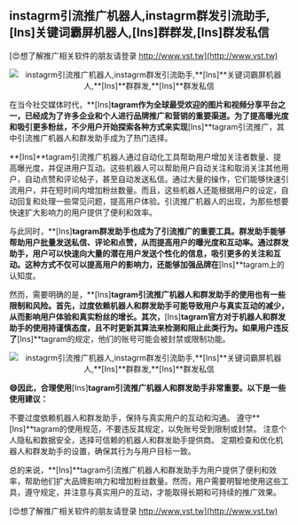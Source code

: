 ## **instagrm引流推广机器人,instagrm群发引流助手,**[Ins]**关键词霸屏机器人,**[Ins]**群群发,**[Ins]**群发私信**

[😍想了解推广相关软件的朋友请登录 http://www.vst.tw](http://www.vst.tw)

 <center><img src="https://vst.tw/MP4/tuiguang/png/2.png" alt="instagrm引流推广机器人,instagrm群发引流助手,**[Ins]**关键词霸屏机器人,**[Ins]**群群发,**[Ins]**群发私信"></center>

在当今社交媒体时代，**[Ins]**tagram作为全球最受欢迎的图片和视频分享平台之一，已经成为了许多企业和个人进行品牌推广和营销的重要渠道。为了提高曝光度和吸引更多粉丝，不少用户开始探索各种方式来实现**[Ins]**tagram引流推广，其中引流推广机器人和群发助手成为了热门选择。

**[Ins]**tagram引流推广机器人通过自动化工具帮助用户增加关注者数量、提高曝光度，并促进用户互动。这些机器人可以帮助用户自动关注和取消关注其他用户，自动点赞和评论帖子，甚至自动发送私信。通过大量的操作，它们能够快速引流用户，并在短时间内增加粉丝数量。而且，这些机器人还能根据用户的设定，自动回复和处理一些常见问题，提高用户体验。引流推广机器人的出现，为那些想要快速扩大影响力的用户提供了便利和效率。

与此同时，**[Ins]**tagram群发助手也成为了引流推广的重要工具。群发助手能够帮助用户批量发送私信、评论和点赞，从而提高用户的曝光度和互动率。通过群发助手，用户可以快速向大量的潜在用户发送个性化的信息，吸引更多的关注和互动。这种方式不仅可以提高用户的影响力，还能够加强品牌在**[Ins]**tagram上的认知度。

然而，需要明确的是，**[Ins]**tagram引流推广机器人和群发助手的使用也有一些限制和风险。首先，过度依赖机器人和群发助手可能导致用户与真实互动的减少，从而影响用户体验和真实粉丝的增长。其次，**[Ins]**tagram官方对于机器人和群发助手的使用持谨慎态度，且不时更新其算法来检测和阻止此类行为。如果用户违反了**[Ins]**tagram的规定，他们的账号可能会被封禁或限制功能。

 <center><img src="https://vst.tw/MP4/tuiguang/png/0.png" alt="instagrm引流推广机器人,instagrm群发引流助手,**[Ins]**关键词霸屏机器人,**[Ins]**群群发,**[Ins]**群发私信"></center>

**😄因此，合理使用**[Ins]**tagram引流推广机器人和群发助手非常重要。以下是一些使用建议：**

不要过度依赖机器人和群发助手，保持与真实用户的互动和沟通。
遵守**[Ins]**tagram的使用规范，不要违反其规定，以免账号受到限制或封禁。
注意个人隐私和数据安全，选择可信赖的机器人和群发助手提供商。
定期检查和优化机器人和群发助手的设置，确保其行为与用户目标一致。

总的来说，**[Ins]**tagram引流推广机器人和群发助手为用户提供了便利和效率，帮助他们扩大品牌影响力和增加粉丝数量。然而，用户需要明智地使用这些工具，遵守规定，并注意与真实用户的互动，才能取得长期和可持续的推广效果。

[😍想了解推广相关软件的朋友请登录 http://www.vst.tw](http://www.vst.tw)



